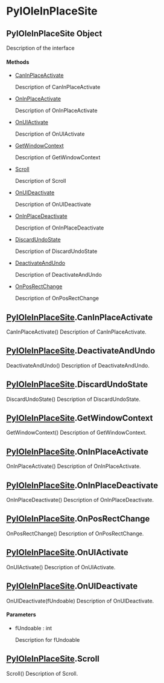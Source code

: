 # PyIOleInPlaceSite

## PyIOleInPlaceSite Object



Description of the interface

#### Methods


  - [CanInPlaceActivate](PyIOleInPlaceSite.md#pyioleinplacesitecaninplaceactivate)

    Description of CanInPlaceActivate&nbsp;

  - [OnInPlaceActivate](PyIOleInPlaceSite.md#pyioleinplacesiteoninplaceactivate)

    Description of OnInPlaceActivate&nbsp;

  - [OnUIActivate](PyIOleInPlaceSite.md#pyioleinplacesiteonuiactivate)

    Description of OnUIActivate&nbsp;

  - [GetWindowContext](PyIOleInPlaceSite.md#pyioleinplacesitegetwindowcontext)

    Description of GetWindowContext&nbsp;

  - [Scroll](PyIOleInPlaceSite.md#pyioleinplacesitescroll)

    Description of Scroll&nbsp;

  - [OnUIDeactivate](PyIOleInPlaceSite.md#pyioleinplacesiteonuideactivate)

    Description of OnUIDeactivate&nbsp;

  - [OnInPlaceDeactivate](PyIOleInPlaceSite.md#pyioleinplacesiteoninplacedeactivate)

    Description of OnInPlaceDeactivate&nbsp;

  - [DiscardUndoState](PyIOleInPlaceSite.md#pyioleinplacesitediscardundostate)

    Description of DiscardUndoState&nbsp;

  - [DeactivateAndUndo](PyIOleInPlaceSite.md#pyioleinplacesitedeactivateandundo)

    Description of DeactivateAndUndo&nbsp;

  - [OnPosRectChange](PyIOleInPlaceSite.md#pyioleinplacesiteonposrectchange)

    Description of OnPosRectChange&nbsp;

## [PyIOleInPlaceSite](#pyioleinplacesite)\.CanInPlaceActivate

CanInPlaceActivate\(\)
Description of CanInPlaceActivate\.

## [PyIOleInPlaceSite](#pyioleinplacesite)\.DeactivateAndUndo

DeactivateAndUndo\(\)
Description of DeactivateAndUndo\.

## [PyIOleInPlaceSite](#pyioleinplacesite)\.DiscardUndoState

DiscardUndoState\(\)
Description of DiscardUndoState\.

## [PyIOleInPlaceSite](#pyioleinplacesite)\.GetWindowContext

GetWindowContext\(\)
Description of GetWindowContext\.

## [PyIOleInPlaceSite](#pyioleinplacesite)\.OnInPlaceActivate

OnInPlaceActivate\(\)
Description of OnInPlaceActivate\.

## [PyIOleInPlaceSite](#pyioleinplacesite)\.OnInPlaceDeactivate

OnInPlaceDeactivate\(\)
Description of OnInPlaceDeactivate\.

## [PyIOleInPlaceSite](#pyioleinplacesite)\.OnPosRectChange

OnPosRectChange\(\)
Description of OnPosRectChange\.

## [PyIOleInPlaceSite](#pyioleinplacesite)\.OnUIActivate

OnUIActivate\(\)
Description of OnUIActivate\.

## [PyIOleInPlaceSite](#pyioleinplacesite)\.OnUIDeactivate

OnUIDeactivate\(fUndoable\)
Description of OnUIDeactivate\.

#### Parameters


  - fUndoable : int

    Description for fUndoable

## [PyIOleInPlaceSite](#pyioleinplacesite)\.Scroll

Scroll\(\)
Description of Scroll\.